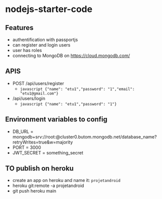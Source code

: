 # nodejs-starter-code

## Features
- authentification with passportjs
- can register and login users
- user has roles
- connecting to MongoDB on https://cloud.mongodb.com/

## APIS
- POST /api/users/register
    - ```javascript {"name": "etu1","password": "1","email": "etu1@gmail.com"}```
- /api/users/login
    - ```javascript {"name": "etu1","password": "1"}```

## Environment variables to config
- DB_URL = mongodb+srv://root:<password>@cluster0.butom.mongodb.net/database_name?retryWrites=true&w=majority
- PORT = 3000
- JWT_SECRET = something_secret


## TO publish on heroku
- create an app on heroku and name it: `projetandroid`
- heroku git:remote -a projetandroid
- git push heroku main